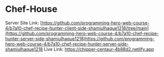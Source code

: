 # Chef-House
Server Site Link: [https://github.com/programming-hero-web-course-4/b7a10-chef-recipe-hunter-client-side-shamiulhaque1218/tree/main](https://github.com/programming-hero-web-course-4/b7a10-chef-recipe-hunter-server-side-shamiulhaque1218)https://github.com/programming-hero-web-course-4/b7a10-chef-recipe-hunter-server-side-shamiulhaque1218
Live Link: https://chipper-centaur-4b88d2.netlify.app
